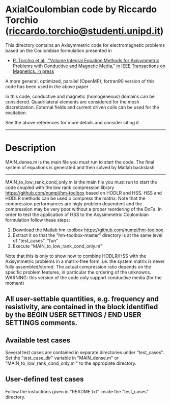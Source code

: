 # AxialCoulombian code by Riccardo Torchio (riccardo.torchio@studenti.unipd.it)

This directory contains an Axisymmetric code for electromagnetic problems based on the Coulombian formulation presented in

* [R. Torchio et al., "Volume Integral Equation Methods for Axisymmetric Problems with Conductive and Magnetic Media," in IEEE Transactions on Magnetics. in press]()

A more general, optimized, parallel (OpenMP), fortran90 version of this code has been used in the above paper


In this code, conductive and magnetic (homogeneous) domains can be considered. 
Quadrilateral elements are considered for the mesh discretization.
External fields and current driven coils can be used for the excitation.

See the above references for more details and consider citing it.

-------------------------------------------------------------------

# Description
 
MAIN_dense.m is the main file you must run to start the code. 
                      The final system of equations is generated and then solved by Matlab backslash

-------------------------------------------------------------------

MAIN_to_low_rank_cond_only.m is the main file you must run to start the code coupled with the low rank compression library https://github.com/numpi/hm-toolbox based on HODLR and HSS. HSS and HODLR methods can be used o compress the matrix.
Note that the compression performances are higly problem dependent and the compression may be very poor without a proper reordering of the DoFs.
In order to test the application of HSS to the Axysimmetric Coulombian formulation follow these steps:

1. Download the Matlab hm-toolbox https://github.com/numpi/hm-toolbox
2. Extract it so that the "hm-toolbox-master" directory is at the same level of "test_cases", "fun" 		 
3. Execute "MAIN_to_low_rank_cond_only.m"

Note that this is only to show how to combine HODLR/HSS with the Axisymmetric problems in a matrix-free form, i.e. the system matrix is never fully assembled/stored. The actual compression ratio depends on the specific problem features, in particular the ordering of the unknowns.
WARNING: this version of the code only support conductive media (for the moment)

All user-settable quantities, e.g. frequency and resistivity, are contained in the block identified by the 
BEGIN USER SETTINGS / END USER SETTINGS comments.
-------------------------------------------------------------------

Available test cases
--------------------
Several test cases are contained in separate directories under "test_cases". 
Set the "test_case_dir" variable in "MAIN_dense.m" or "MAIN_to_low_rank_cond_only.m " to the appropiate directory.

User-defined test cases
-----------------------
Follow the instuctions given in "README.txt" inside the "test_cases" directory.
